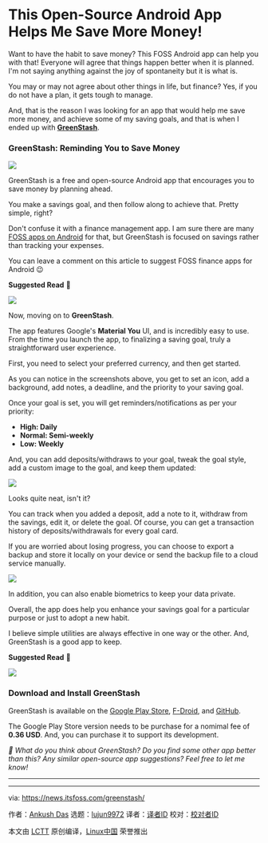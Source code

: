 [#]: subject: "This Open-Source Android App Helps Me Save More Money!"
[#]: via: "https://news.itsfoss.com/greenstash/"
[#]: author: "Ankush Das https://news.itsfoss.com/author/ankush/"
[#]: collector: "lujun9972/lctt-scripts-1705972010"
[#]: translator: " "
[#]: reviewer: " "
[#]: publisher: " "
[#]: url: " "

This Open-Source Android App Helps Me Save More Money!
======
Want to have the habit to save money? This FOSS Android app can help you
with that!
Everyone will agree that things happen better when it is planned. I'm not saying anything against the joy of spontaneity but it is what is.

You may or may not agree about other things in life, but finance? Yes, if you do not have a plan, it gets tough to manage.

And, that is the reason I was looking for an app that would help me save more money, and achieve some of my saving goals, and that is when I ended up with [**GreenStash**][1].

### GreenStash: Reminding You to Save Money

![][2]

GreenStash is a free and open-source Android app that encourages you to save money by planning ahead.

You make a savings goal, and then follow along to achieve that. Pretty simple, right?

Don't confuse it with a finance management app. I am sure there are many [FOSS apps on Android][3] for that, but GreenStash is focused on savings rather than tracking your expenses.

You can leave a comment on this article to suggest FOSS finance apps for Android 😉

**Suggested Read** 📖

![][4]

Now, moving on to **GreenStash**.

The app features Google's **Material You** UI, and is incredibly easy to use. From the time you launch the app, to finalizing a saving goal, truly a straightforward user experience.

First, you need to select your preferred currency, and then get started.

As you can notice in the screenshots above, you get to set an icon, add a background, add notes, a deadline, and the priority to your saving goal.

Once your goal is set, you will get reminders/notifications as per your priority:

  * **High: Daily**
  * **Normal: Semi-weekly**
  * **Low: Weekly**



And, you can add deposits/withdraws to your goal, tweak the goal style, add a custom image to the goal, and keep them updated:

![][5]

Looks quite neat, isn't it?

You can track when you added a deposit, add a note to it, withdraw from the savings, edit it, or delete the goal. Of course, you can get a transaction history of deposits/withdrawals for every goal card.

If you are worried about losing progress, you can choose to export a backup and store it locally on your device or send the backup file to a cloud service manually.

![][6]

In addition, you can also enable biometrics to keep your data private.

Overall, the app does help you enhance your savings goal for a particular purpose or just to adopt a new habit.

I believe simple utilities are always effective in one way or the other. And, GreenStash is a good app to keep.

**Suggested Read** 📖

![][7]

### Download and Install GreenStash

GreenStash is available on the [Google Play Store][8], [F-Droid][9], and [GitHub][1].

The Google Play Store version needs to be purchase for a nomimal fee of **0.36 USD**. And, you can purchase it to support its development.

_💭 What do you think about GreenStash? Do you find some other app better than this? Any similar open-source app suggestions? Feel free to let me know!_

* * *

--------------------------------------------------------------------------------

via: https://news.itsfoss.com/greenstash/

作者：[Ankush Das][a]
选题：[lujun9972][b]
译者：[译者ID](https://github.com/译者ID)
校对：[校对者ID](https://github.com/校对者ID)

本文由 [LCTT](https://github.com/LCTT/TranslateProject) 原创编译，[Linux中国](https://linux.cn/) 荣誉推出

[a]: https://news.itsfoss.com/author/ankush/
[b]: https://github.com/lujun9972
[1]: https://github.com/Pool-Of-Tears/GreenStash
[2]: https://news.itsfoss.com/content/images/2024/04/greenstash-app-home-ft.jpg
[3]: https://itsfoss.com/open-source-android-apps/
[4]: https://itsfoss.com/content/images/size/w256h256/2022/12/android-chrome-192x192.png
[5]: https://news.itsfoss.com/content/images/2024/04/greenstash-savings-goals-ft-2.jpg
[6]: https://news.itsfoss.com/content/images/2024/04/greenstash-savings-backup-ft.jpg
[7]: https://news.itsfoss.com/content/images/size/w256h256/2022/08/android-chrome-192x192.png
[8]: https://play.google.com/store/apps/details?id=com.starry.greenstash&pli=1
[9]: https://f-droid.org/packages/com.starry.greenstash/
